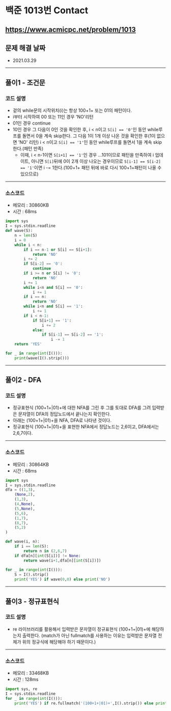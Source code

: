 # 백준 1013번 Contact
https://www.acmicpc.net/problem/1013
---

## 문제 해결 날짜
- 2021.03.29
---

## 풀이1 - 조건문

### 코드 설명
- 겉의 while문의 시작위치(i)는 항상 100+1+ 또는 01의 패턴이다.
- i부터 시작하여 00 또는 11인 경우 'NO'리턴
- 01인 경우 continue
- 10인 경우 그 다음이 0인 것을 확인한 후, i < n이고 ```S[i] == '0'```인 동안 while루프를 돌면서 0을 계속 skip한다. 그 다음 1이 1개 이상 나온 것을 확인한 후(1이 없으면 'NO' 리턴) i < n이고 ```S[i] == '1'```인 동안 while루프를 돌면서 1을 계속 skip한다.(패턴 만족)
    * 이때, i < n-1이면 ```S[i+1] == '1'```인 경우 ...101이므로 패턴을 만족하여 i 업데이트, 아니면 ```S[i]```뒤에 0이 2개 이상 나오는 경우이므로 ```S[i-1] == S[i-2] == '1'```이면 i -= 1한다.(100+1+ 패턴 뒤에 바로 다시 100+1+패턴이 나올 수 있으므로)
---

### 소스코드
- 메모리 : 30860KB
- 시간 : 68ms
```Python
import sys
I = sys.stdin.readline
def wave(S):
    n = len(S)
    i = 0
    while i < n:
        if i == n-1 or S[i] == S[i+1]:
            return 'NO'
        i += 2
        if S[i-2] == '0':
            continue
        if i >= n or S[i] != '0':
            return 'NO'
        i += 1
        while i<n and S[i] == '0':
            i += 1
        if i == n:
            return 'NO'
        while i<n and S[i] == '1':
            i += 1
        if i < n-1:
            if S[i+1] == '1':
                i += 2
            else:
                if S[i-1] == S[i-2] == '1':
                    i -= 1
    return 'YES'

for _ in range(int(I())):
    print(wave(I().strip()))
```
---

## 풀이2 - DFA

### 코드 설명
- 정규표현식 (100+1+|01)+에 대한 NFA를 그린 후 그를 토대로 DFA를 그려 입력받은 문자열이 DFA의 정답노드에서 끝나는지 확인한다.
- 아래는 (100+1+|01)+을 NFA, DFA로 나타낸 것이다.
- 정규표현식 (100+1+|01)+을 표현한 NFA에서 정답노드는 2,6이고, DFA에서는 2,6,7이다.
---

### 소스코드
- 메모리 : 30864KB
- 시간 : 68ms
```Python
import sys
I = sys.stdin.readline
dfa = ((1,3),
    (None,2),
    (1,3),
    (4,None),
    (5,None),
    (5,6),
    (1,7),
    (8,7),
    (5,2)
)

def wave(i, n):
    if i == len(S):
        return n in (2,6,7)
    if dfa[n][int(S[i])] != None:
        return wave(i+1,dfa[n][int(S[i])])
        
for _ in range(int(I())):
    S = I().strip()
    print('YES') if wave(0,0) else print('NO')
```
---

## 풀이3 - 정규표현식

### 코드 설명
- re 라이브러리를 활용해서 입력받은 문자열이 정규표현식 (100+1+|01)+에 해당하는지 출력한다. (match가 아닌 fullmatch를 사용하는 이유는 입력받은 문자열 전체가 위의 정규식에 해당해야 하기 때문이다.)
---

### 소스코드
- 메모리 : 33468KB
- 시간 : 128ms
```Python
import sys, re
I = sys.stdin.readline
for _ in range(int(I())):
    print('YES') if re.fullmatch('(100+1+|01)+',I().strip()) else print('NO')
```